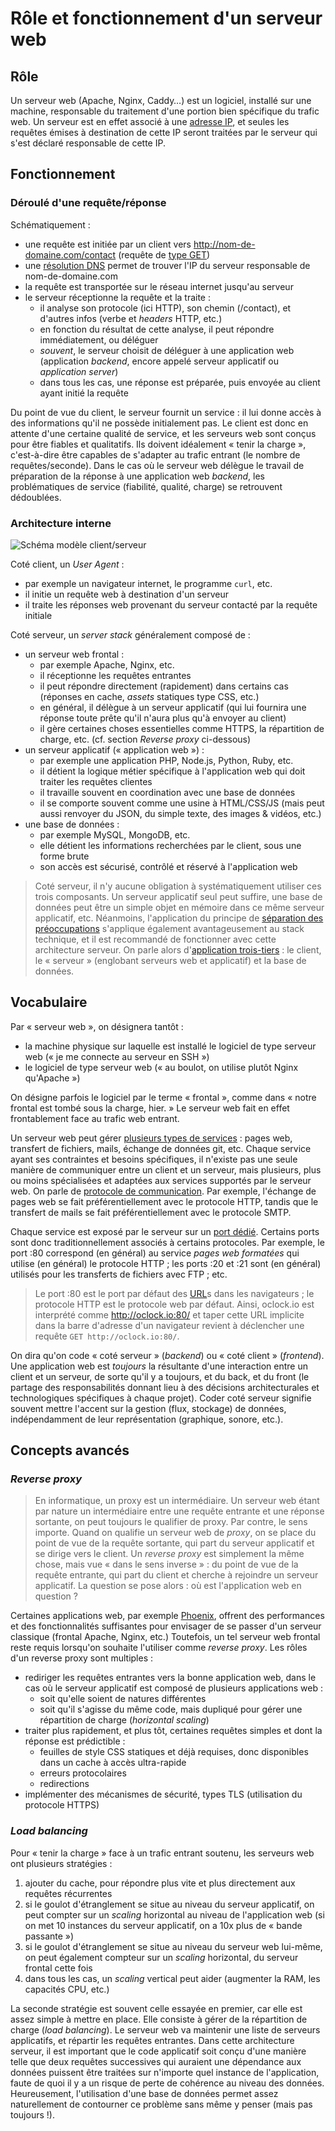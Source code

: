 Rôle et fonctionnement d'un serveur web
=======================================

## Rôle

Un serveur web (Apache, Nginx, Caddy…) est un logiciel, installé sur une machine, responsable du traitement d'une portion bien spécifique du trafic web. Un serveur est en effet associé à une [adresse IP](https://fr.wikipedia.org/wiki/Adresse_IP), et seules les requêtes émises à destination de cette IP seront traitées par le serveur qui s'est déclaré responsable de cette IP.

## Fonctionnement

### Déroulé d'une requête/réponse

Schématiquement :

- une requête est initiée par un client vers http://nom-de-domaine.com/contact (requête de [type GET](https://fr.wikipedia.org/wiki/Hypertext_Transfer_Protocol))
- une [résolution DNS](https://fr.wikipedia.org/wiki/Domain_Name_System) permet de trouver l'IP du serveur responsable de nom-de-domaine.com
- la requête est transportée sur le réseau internet jusqu'au serveur
- le serveur réceptionne la requête et la traite :
  - il analyse son protocole (ici HTTP), son chemin (/contact), et d'autres infos (verbe et _headers_ HTTP, etc.)
  - en fonction du résultat de cette analyse, il peut répondre immédiatement, ou déléguer
  - _souvent_, le serveur choisit de déléguer à une application web (application _backend_, encore appelé serveur applicatif ou _application server_)
  - dans tous les cas, une réponse est préparée, puis envoyée au client ayant initié la requête

Du point de vue du client, le serveur fournit un service : il lui donne accès à des informations qu'il ne possède initialement pas. Le client est donc en attente d'une certaine qualité de service, et les serveurs web sont conçus pour être fiables et qualitatifs. Ils doivent idéalement « tenir la charge », c'est-à-dire être capables de s'adapter au trafic entrant (le nombre de requêtes/seconde). Dans le cas où le serveur web délègue le travail de préparation de la réponse à une application web _backend_, les problématiques de service (fiabilité, qualité, charge) se retrouvent dédoublées.

### Architecture interne

![Schéma modèle client/serveur](img/client-serveur.png)

Coté client, un _User Agent_ :

- par exemple un navigateur internet, le programme `curl`, etc.
- il initie un requête web à destination d'un serveur
- il traite les réponses web provenant du serveur contacté par la requête initiale

Coté serveur, un _server stack_ généralement composé de :

- un serveur web frontal :
  - par exemple Apache, Nginx, etc.
  - il réceptionne les requêtes entrantes
  - il peut répondre directement (rapidement) dans certains cas (réponses en cache, _assets_ statiques type CSS, etc.)
  - en général, il délègue à un serveur applicatif (qui lui fournira une réponse toute prête qu'il n'aura plus qu'à envoyer au client)
  - il gère certaines choses essentielles comme HTTPS, la répartition de charge, etc. (cf. section _Reverse proxy_ ci-dessous)
- un serveur applicatif (« application web ») :
  - par exemple une application PHP, Node.js, Python, Ruby, etc.
  - il détient la logique métier spécifique à l'application web qui doit traiter les requêtes clientes
  - il travaille souvent en coordination avec une base de données
  - il se comporte souvent comme une usine à HTML/CSS/JS (mais peut aussi renvoyer du JSON, du simple texte, des images & vidéos, etc.)
- une base de données :
  - par exemple MySQL, MongoDB, etc.
  - elle détient les informations recherchées par le client, sous une forme brute
  - son accès est sécurisé, contrôlé et réservé à l'application web

> Coté serveur, il n'y aucune obligation à systématiquement utiliser ces trois composants. Un serveur applicatif seul peut suffire, une base de données peut être un simple objet en mémoire dans ce même serveur applicatif, etc. Néanmoins, l'application du principe de [séparation des préoccupations](https://fr.wikipedia.org/wiki/S%C3%A9paration_des_pr%C3%A9occupations) s'applique également avantageusement au stack technique, et il est recommandé de fonctionner avec cette architecture serveur. On parle alors d'[application trois-tiers](https://fr.wikipedia.org/wiki/Architecture_trois_tiers) : le client, le « serveur » (englobant serveurs web et applicatif) et la base de données.

## Vocabulaire

Par « serveur web », on désignera tantôt :

- la machine physique sur laquelle est installé le logiciel de type serveur web (« je me connecte au serveur en SSH »)
- le logiciel de type serveur web (« au boulot, on utilise plutôt Nginx qu'Apache »)

On désigne parfois le logiciel par le terme « frontal », comme dans « notre frontal est tombé sous la charge, hier. » Le serveur web fait en effet frontablement face au trafic web entrant.

Un serveur web peut gérer [plusieurs types de services](https://fr.wikipedia.org/wiki/Service_web) : pages web, transfert de fichiers, mails, échange de données git, etc. Chaque service ayant ses contraintes et besoins spécifiques, il n'existe pas une seule manière de communiquer entre un client et un serveur, mais plusieurs, plus ou moins spécialisées et adaptées aux services supportés par le serveur web. On parle de [protocole de communication](https://fr.wikipedia.org/wiki/Suite_des_protocoles_Internet). Par exemple, l'échange de pages web se fait préférentiellement avec le protocole HTTP, tandis que le transfert de mails se fait préférentiellement avec le protocole SMTP.

Chaque service est exposé par le serveur sur un [port dédié](https://fr.wikipedia.org/wiki/Port_(logiciel)). Certains ports sont donc traditionnellement associés à certains protocoles. Par exemple, le port :80 correspond (en général) au service _pages web formatées_ qui utilise (en général) le protocole HTTP ; les ports :20 et :21 sont (en général) utilisés pour les transferts de fichiers avec FTP ; etc.

> Le port :80 est le port par défaut des [URL](https://fr.wikipedia.org/wiki/Uniform_Resource_Locator)s dans les navigateurs ; le protocole HTTP est le protocole web par défaut. Ainsi, oclock.io est interprété comme http://oclock.io:80/ et taper cette URL implicite dans la barre d'adresse d'un navigateur revient à déclencher une requête `GET http://oclock.io:80/`.

On dira qu'on code « coté serveur » (_backend_) ou « coté client » (_frontend_). Une application web est _toujours_ la résultante d'une interaction entre un client et un serveur, de sorte qu'il y a toujours, et du back, et du front (le partage des responsabilités donnant lieu à des décisions architecturales et technologiques spécifiques à chaque projet). Coder coté serveur signifie souvent mettre l'accent sur la gestion (flux, stockage) de données, indépendamment de leur représentation (graphique, sonore, etc.).

## Concepts avancés

### _Reverse proxy_

> En informatique, un proxy est un intermédiaire. Un serveur web étant par nature un intermédiaire entre une requête entrante et une réponse sortante, on peut toujours le qualifier de proxy. Par contre, le sens importe. Quand on qualifie un serveur web de _proxy_, on se place du point de vue de la requête sortante, qui part du serveur applicatif et se dirige vers le client. Un _reverse proxy_ est simplement la même chose, mais vue « dans le sens inverse » : du point de vue de la requête entrante, qui part du client et cherche à rejoindre un serveur applicatif. La question se pose alors : où est l'application web en question ?

Certaines applications web, par exemple [Phoenix](https://phoenixframework.org/), offrent des performances et des fonctionnalités suffisantes pour envisager de se passer d'un serveur classique (frontal Apache, Nginx, etc.) Toutefois, un tel serveur web frontal reste requis lorsqu'on souhaite l'utiliser comme _reverse proxy_. Les rôles d'un reverse proxy sont multiples :

- rediriger les requêtes entrantes vers la bonne application web, dans le cas où le serveur applicatif est composé de plusieurs applications web :
  - soit qu'elle soient de natures différentes
  - soit qu'il s'agisse du même code, mais dupliqué pour gérer une répartition de charge (_horizontal scaling_)
- traiter plus rapidement, et plus tôt, certaines requêtes simples et dont la réponse est prédictible :
  - feuilles de style CSS statiques et déjà requises, donc disponibles dans un cache à accès ultra-rapide
  - erreurs protocolaires
  - redirections
- implémenter des mécanismes de sécurité, types TLS (utilisation du protocole HTTPS)

### _Load balancing_

Pour « tenir la charge » face à un trafic entrant soutenu, les serveurs web ont plusieurs stratégies :

1. ajouter du cache, pour répondre plus vite et plus directement aux requêtes récurrentes
2. si le goulot d'étranglement se situe au niveau du serveur applicatif, on peut compter sur un _scaling_ horizontal au niveau de l'application web (si on met 10 instances du serveur applicatif, on a 10x plus de « bande passante »)
3. si le goulot d'étranglement se situe au niveau du serveur web lui-même, on peut également compteur sur un _scaling_ horizontal, du serveur frontal cette fois
4. dans tous les cas, un _scaling_ vertical peut aider (augmenter la RAM, les capacités CPU, etc.)

La seconde stratégie est souvent celle essayée en premier, car elle est assez simple à mettre en place. Elle consiste à gérer de la répartition de charge (_load balancing_). Le serveur web va maintenir une liste de serveurs applicatifs, et répartir les requêtes entrantes. Dans cette architecture serveur, il est important que le code applicatif soit conçu d'une manière telle que deux requêtes successives qui auraient une dépendance aux données puissent être traitées sur n'importe quel instance de l'application, faute de quoi il y a un risque de perte de cohérence au niveau des données. Heureusement, l'utilisation d'une base de données permet assez naturellement de contourner ce problème sans même y penser (mais pas toujours !).
